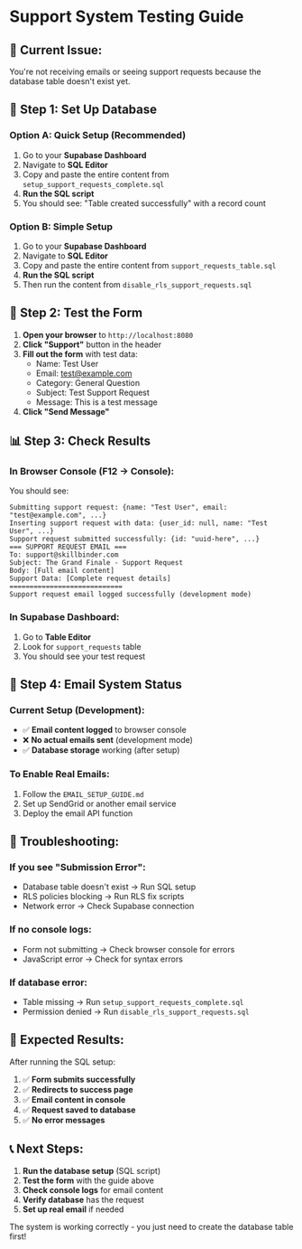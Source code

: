 # Support System Testing Guide

## 🚨 **Current Issue:**
You're not receiving emails or seeing support requests because the database table doesn't exist yet.

## 🔧 **Step 1: Set Up Database**

### **Option A: Quick Setup (Recommended)**
1. Go to your **Supabase Dashboard**
2. Navigate to **SQL Editor**
3. Copy and paste the entire content from `setup_support_requests_complete.sql`
4. **Run the SQL script**
5. You should see: "Table created successfully" with a record count

### **Option B: Simple Setup**
1. Go to your **Supabase Dashboard**
2. Navigate to **SQL Editor**
3. Copy and paste the entire content from `support_requests_table.sql`
4. **Run the SQL script**
5. Then run the content from `disable_rls_support_requests.sql`

## 🧪 **Step 2: Test the Form**

1. **Open your browser** to `http://localhost:8080`
2. **Click "Support"** button in the header
3. **Fill out the form** with test data:
   - Name: Test User
   - Email: test@example.com
   - Category: General Question
   - Subject: Test Support Request
   - Message: This is a test message
4. **Click "Send Message"**

## 📊 **Step 3: Check Results**

### **In Browser Console (F12 → Console):**
You should see:
```
Submitting support request: {name: "Test User", email: "test@example.com", ...}
Inserting support request with data: {user_id: null, name: "Test User", ...}
Support request submitted successfully: {id: "uuid-here", ...}
=== SUPPORT REQUEST EMAIL ===
To: support@skillbinder.com
Subject: The Grand Finale - Support Request
Body: [Full email content]
Support Data: [Complete request details]
============================
Support request email logged successfully (development mode)
```

### **In Supabase Dashboard:**
1. Go to **Table Editor**
2. Look for `support_requests` table
3. You should see your test request

## 📧 **Step 4: Email System Status**

### **Current Setup (Development):**
- ✅ **Email content logged** to browser console
- ❌ **No actual emails sent** (development mode)
- ✅ **Database storage** working (after setup)

### **To Enable Real Emails:**
1. Follow the `EMAIL_SETUP_GUIDE.md`
2. Set up SendGrid or another email service
3. Deploy the email API function

## 🐛 **Troubleshooting:**

### **If you see "Submission Error":**
- Database table doesn't exist → Run SQL setup
- RLS policies blocking → Run RLS fix scripts
- Network error → Check Supabase connection

### **If no console logs:**
- Form not submitting → Check browser console for errors
- JavaScript error → Check for syntax errors

### **If database error:**
- Table missing → Run `setup_support_requests_complete.sql`
- Permission denied → Run `disable_rls_support_requests.sql`

## 🎯 **Expected Results:**

After running the SQL setup:
1. ✅ **Form submits successfully**
2. ✅ **Redirects to success page**
3. ✅ **Email content in console**
4. ✅ **Request saved to database**
5. ✅ **No error messages**

## 📞 **Next Steps:**

1. **Run the database setup** (SQL script)
2. **Test the form** with the guide above
3. **Check console logs** for email content
4. **Verify database** has the request
5. **Set up real email** if needed

The system is working correctly - you just need to create the database table first! 